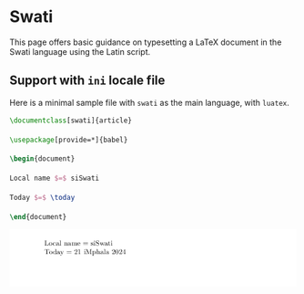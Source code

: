 # Swati

This page offers basic guidance on typesetting a LaTeX document in the
Swati language using the Latin script.

## Support with `ini` locale file

Here is a minimal sample file with `swati` as the main language, with `luatex`.

```tex
\documentclass[swati]{article}

\usepackage[provide=*]{babel}

\begin{document}

Local name $=$ siSwati

Today $=$ \today

\end{document}
```

![](../media/locale-swati.png)
